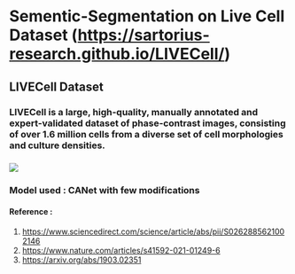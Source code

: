 # Sementic-Segmentation on Live Cell Dataset (https://sartorius-research.github.io/LIVECell/)

## LIVECell Dataset 
### LIVECell is a large, high-quality, manually annotated and expert-validated dataset of phase-contrast images, consisting of over 1.6 million cells from a diverse set of cell morphologies and culture densities.
### ![](https://production-media.paperswithcode.com/datasets/cell-example.png)
### Model used : CANet with few modifications
#### Reference :
  1. https://www.sciencedirect.com/science/article/abs/pii/S0262885621002146
  2. https://www.nature.com/articles/s41592-021-01249-6
  3. https://arxiv.org/abs/1903.02351


